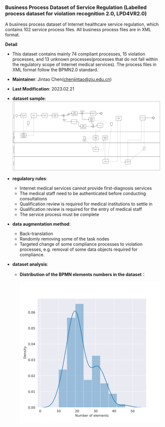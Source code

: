 ### Business Process Dataset of Service Regulation (Labelled process dataset for violation recognition 2.0, LPD4VR2.0)

A business process dataset of Internet healthcare service regulation, which contains 102 service process files. All business process files are in XML format.

 **<summary>Detail</summary>**

[comment]: <One-line summary (TL:DR)>
  
* This dataset contains mainly 74 compliant processes, 15 violation processes, and 13 unknown processes(processes that do not fall within the regulatory scope of Internet medical services). The process files in XML format follow the BPMN2.0 standard. 

[comment]: <Name (email address)>
* **Maintainer**: Jintao Chen(chenjintao@zju.edu.cn)

[comment]: <Last modification date>
* **Last Modification**: 2023.02.21

* **dataset sample**:
  ![image](https://github.com/monica309673/LPD4VR/blob/master/sample.svg)
 
* **regulatory rules**:
   * Internet medical services cannot provide first-diagnosis services
   * The medical staff need to be authenticated before conducting consultations
   * Qualification review is required for medical institutions to settle in
   * Qualification review is required for the entry of medical staff
   * The service process must be complete
* **data augmentation method**:
   * Back-translation
   * Randomly removing some of the task nodes
   * Targeted change of some compliance processes to violation processes, e.g. removal of some data objects required for compliance.

* **dataset analysis**:
  * **Distribution of the BPMN elements numbers in the dataset**：
  
    <img src="https://github.com/monica309673/LPD4VR/blob/master/lens.png" width="500px">
   
   
